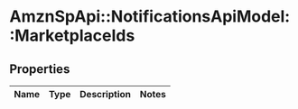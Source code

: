 # AmznSpApi::NotificationsApiModel::MarketplaceIds

## Properties
Name | Type | Description | Notes
------------ | ------------- | ------------- | -------------

